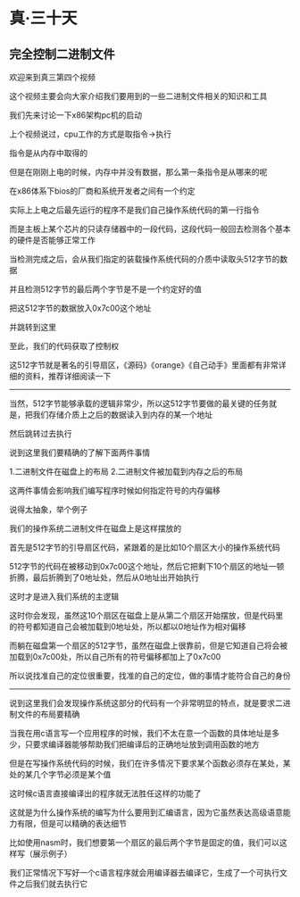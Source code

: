 # 真·三十天
## 完全控制二进制文件

欢迎来到真三第四个视频

这个视频主要会向大家介绍我们要用到的一些二进制文件相关的知识和工具

我们先来讨论一下x86架构pc机的启动

上个视频说过，cpu工作的方式是取指令->执行

指令是从内存中取得的

但是在刚刚上电的时候，内存中并没有数据，那么第一条指令是从哪来的呢

在x86体系下bios的厂商和系统开发者之间有一个约定

实际上上电之后最先运行的程序不是我们自己操作系统代码的第一行指令

而是主板上某个芯片的只读存储器中的一段代码，这段代码一般回去检测各个基本的硬件是否能够正常工作

当检测完成之后，会从我们指定的装载操作系统代码的介质中读取头512字节的数据

并且检测512字节的最后两个字节是不是一个约定好的值

把这512字节的数据放入0x7c00这个地址

并跳转到这里

至此，我们的代码获取了控制权

这512字节就是著名的引导扇区，《源码》《orange》《自己动手》里面都有非常详细的资料，推荐详细阅读一下

---

当然，512字节能够承载的逻辑非常少，所以这512字节要做的最关键的任务就是，把我们存储介质上之后的数据读入到内存的某一个地址

然后跳转过去执行

说到这里我们要精确的了解下面两件事情

1.二进制文件在磁盘上的布局
2.二进制文件被加载到内存之后的布局

这两件事情会影响我们编写程序时候如何指定符号的内存偏移

说得太抽象，举个例子

我们的操作系统二进制文件在磁盘上是这样摆放的

首先是512字节的引导扇区代码，紧跟着的是比如10个扇区大小的操作系统代码

512字节的代码在被移动到0x7c00这个地址，然后它把剩下10个扇区的地址一顿折腾，最后折腾到了0地址处，然后从0地址出开始执行

这时才是进入我们系统的主逻辑

这时你会发现，虽然这10个扇区在磁盘上是从第二个扇区开始摆放，但是代码里的符号都知道自己会被加载到0地址处，所以都以0地址作为相对偏移

而躺在磁盘第一个扇区的512字节，虽然在磁盘上很靠前，但是它知道自己将会被加载到0x7c00处，所以自己所有的符号偏移都加上了0x7c00

所以说找准自己的定位很重要，找准的自己的定位，做的事情才能符合自己的身份

---

说到这里我们会发现操作系统这部分的代码有一个非常明显的特点，就是要求二进制文件的布局要精确

当我在用c语言写一个应用程序的时候，我们不太在意一个函数的具体地址是多少，只要求编译器能够帮助我们把编译后的正确地址放到调用函数的地方

但是在写操作系统代码的时候，我们在许多情况下要求某个函数必须存在某处，某处的某几个字节必须是某个值

这时候c语言直接编译出的程序就无法胜任这样的功能了

这就是为什么操作系统的编写为什么要用到汇编语言，因为它虽然表达高级语意能力有限，但是可以精确的表达细节

比如使用nasm时，我们想要第一个扇区的最后两个字节是固定的值，我们可以这样写（展示例子）

我们正常情况下写好一个c语言程序就会用编译器去编译它，生成了一个可执行文件之后我们就去执行它

